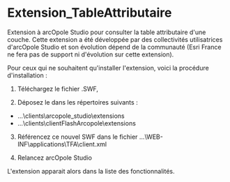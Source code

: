 Extension_TableAttributaire
===========================

Extension à arcOpole Studio pour consulter la table attributaire d'une couche.
Cette extension a été développée par des collectivités utilisatrices d'arcOpole Studio et son évolution dépend de la communauté (Esri France ne fera pas de support ni d'évolution sur cette extension).

Pour ceux qui ne souhaitent qu'installer l'extension, voici la procédure d'installation :

1) Téléchargez le fichier .SWF,

2) Déposez le dans les répertoires suivants :
  - ...\clients\arcopole_studio\extensions
  - ...\clients\clientFlashArcopole\extensions

3) Référencez ce nouvel SWF dans le fichier ...\WEB-INF\applications\TFA\client.xml

4) Relancez arcOpole Studio

L'extension apparait alors dans la liste des fonctionnalités.
